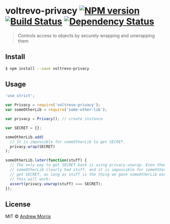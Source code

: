 # voltrevo-privacy [![NPM version][npm-image]][npm-url] [![Build Status][travis-image]][travis-url] [![Dependency Status][daviddm-image]][daviddm-url]
> Controls access to objects by securely wrapping and unwrapping them


## Install

```sh
$ npm install --save voltrevo-privacy
```


## Usage

```js
'use strict';

var Privacy = require('voltrevo-privacy');
var someOtherLib = require('some-other-lib');

var privacy = Privacy(); // create instance

var SECRET = {};

someOtherLib.add(
  // It is impossible for someOtherLib to get SECRET.
  privacy.wrap(SECRET)
);

someOtherLib.later(function(stuff) {
  // The only way to get SECRET back is using privacy.unwrap. Even though
  // someOtherLib clearly had stuff, and it is impossible for someOtherLib to
  // get SECRET, as long as stuff is the thing we gave someOtherLib earlier,
  // this will work:
  assert(privacy.unwrap(stuff) === SECRET);
});
```

## License

MIT © [Andrew Morris](http://andrewmorris.io/)


[npm-image]: https://badge.fury.io/js/voltrevo-privacy.svg
[npm-url]: https://npmjs.org/package/voltrevo-privacy
[travis-image]: https://travis-ci.org/voltrevo/voltrevo-privacy.svg?branch=master
[travis-url]: https://travis-ci.org/voltrevo/voltrevo-privacy
[daviddm-image]: https://david-dm.org/voltrevo/voltrevo-privacy.svg?theme=shields.io
[daviddm-url]: https://david-dm.org/voltrevo/voltrevo-privacy
